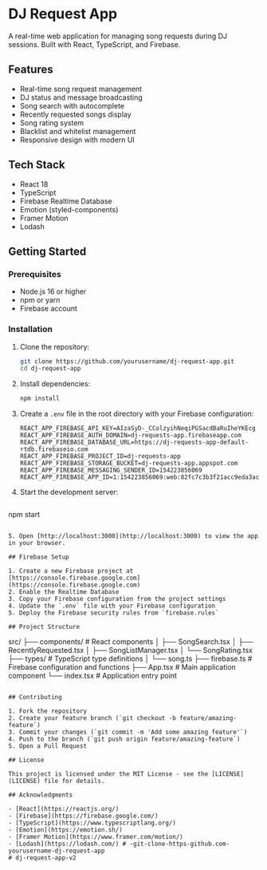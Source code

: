 # DJ Request App

A real-time web application for managing song requests during DJ sessions. Built with React, TypeScript, and Firebase.

## Features

- Real-time song request management
- DJ status and message broadcasting
- Song search with autocomplete
- Recently requested songs display
- Song rating system
- Blacklist and whitelist management
- Responsive design with modern UI

## Tech Stack

- React 18
- TypeScript
- Firebase Realtime Database
- Emotion (styled-components)
- Framer Motion
- Lodash

## Getting Started

### Prerequisites

- Node.js 16 or higher
- npm or yarn
- Firebase account

### Installation

1. Clone the repository:
   ```bash
   git clone https://github.com/yourusername/dj-request-app.git
   cd dj-request-app
   ```

2. Install dependencies:
   ```bash
   npm install
   ```

3. Create a `.env` file in the root directory with your Firebase configuration:
   ```
   REACT_APP_FIREBASE_API_KEY=AIzaSyD-_CColzyihNeqiPGSacdBaRuIheYKEcg
   REACT_APP_FIREBASE_AUTH_DOMAIN=dj-requests-app.firebaseapp.com
   REACT_APP_FIREBASE_DATABASE_URL=https://dj-requests-app-default-rtdb.firebaseio.com
   REACT_APP_FIREBASE_PROJECT_ID=dj-requests-app
   REACT_APP_FIREBASE_STORAGE_BUCKET=dj-requests-app.appspot.com
   REACT_APP_FIREBASE_MESSAGING_SENDER_ID=154223856069
   REACT_APP_FIREBASE_APP_ID=1:154223856069:web:82fc7c3b3f21acc9eda3ac
   ```

4. Start the development server:
   ```bash
   
npm start
   ```

5. Open [http://localhost:3000](http://localhost:3000) to view the app in your browser.

## Firebase Setup

1. Create a new Firebase project at [https://console.firebase.google.com](https://console.firebase.google.com)
2. Enable the Realtime Database
3. Copy your Firebase configuration from the project settings
4. Update the `.env` file with your Firebase configuration
5. Deploy the Firebase security rules from `firebase.rules`

## Project Structure

```
src/
  ├── components/          # React components
  │   ├── SongSearch.tsx
  │   ├── RecentlyRequested.tsx
  │   ├── SongListManager.tsx
  │   └── SongRating.tsx
  ├── types/              # TypeScript type definitions
  │   └── song.ts
  ├── firebase.ts         # Firebase configuration and functions
  ├── App.tsx            # Main application component
  └── index.tsx          # Application entry point
```

## Contributing

1. Fork the repository
2. Create your feature branch (`git checkout -b feature/amazing-feature`)
3. Commit your changes (`git commit -m 'Add some amazing feature'`)
4. Push to the branch (`git push origin feature/amazing-feature`)
5. Open a Pull Request

## License

This project is licensed under the MIT License - see the [LICENSE](LICENSE) file for details.

## Acknowledgments

- [React](https://reactjs.org/)
- [Firebase](https://firebase.google.com/)
- [TypeScript](https://www.typescriptlang.org/)
- [Emotion](https://emotion.sh/)
- [Framer Motion](https://www.framer.com/motion/)
- [Lodash](https://lodash.com/) # -git-clone-https-github.com-yourusername-dj-request-app
# dj-request-app-v2
